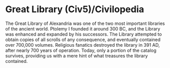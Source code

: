 # Great Library (Civ5)/Civilopedia

The Great Library of Alexandria was one of the two most important libraries of the ancient world. Ptolemy I founded it around 300 BC, and the Library was enhanced and expanded by his successors. The Library attempted to obtain copies of all scrolls of any consequence, and eventually contained over 700,000 volumes. Religious fanatics destroyed the library in 391 AD, after nearly 700 years of operation. Today, only a portion of the catalog survives, providing us with a mere hint of what treasures the library contained.